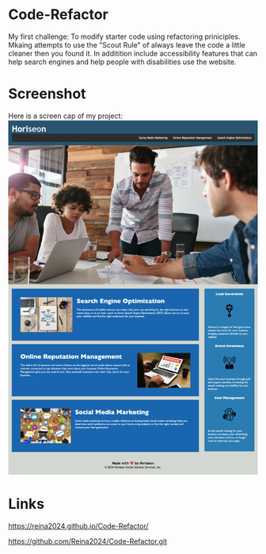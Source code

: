 # Code-Refactor
My first challenge: To modify starter code using refactoring priniciples. Mkaing attempts to use the "Scout Rule" of always leave the code a little cleaner then you found it. In additition include accessibility features that can help search engines and help people with disabilities use the website.
# Screenshot
Here is a screen cap of my project:
![alt text](./Develop/assets/images/Screencap.png "Screen Cap of my Project")
# Links
https://reina2024.github.io/Code-Refactor/

https://github.com/Reina2024/Code-Refactor.git